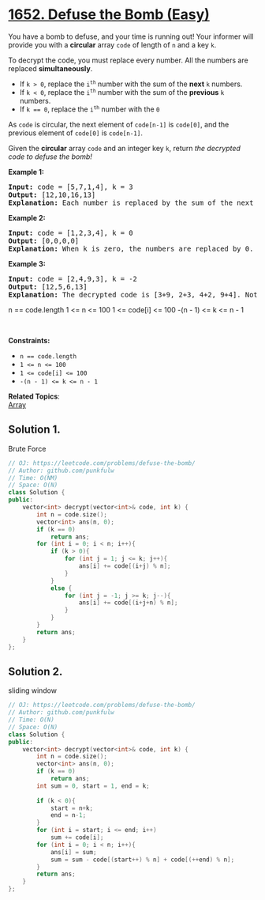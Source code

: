 # [1652. Defuse the Bomb (Easy)](https://leetcode.com/problems/defuse-the-bomb/)

<p>You have a bomb to defuse, and your time is running out! Your informer will provide you with a <b>circular</b> array <code>code</code> of length of <code>n</code> and a key <code>k</code>.</p>

<p>To decrypt the code, you must replace every number. All the numbers are replaced <b>simultaneously</b>.</p>

<ul>
  <li>If <code>k > 0</code>, replace the <code>i<sup>th</sup></code> number with the sum of the <b>next</b> <code>k</code> numbers.</li>
  <li>If <code>k < 0</code>, replace the <code>i<sup>th</sup></code> number with the sum of the <b>previous</b> <code>k</code> numbers.</li>
  <li>If <code>k == 0</code>, replace the <code>i<sup>th</sup></code> number with the <code>0</code></li>
</ul>

<p>As <code>code</code> is circular, the next element of <code>code[n-1]</code> is <code>code[0]</code>, and the previous element of <code>code[0]</code> is <code>code[n-1]</code>.</p>

<p>Given the <b>circular</b> array <code>code</code> and an integer key <code>k</code>, return <em>the decrypted code to defuse the bomb!</em></p>


<p><strong>Example 1:</strong></p>
<pre>
<strong>Input:</strong> code = [5,7,1,4], k = 3
<strong>Output:</strong> [12,10,16,13]
<strong>Explanation:</strong> Each number is replaced by the sum of the next 3 numbers. The decrypted code is [7+1+4, 1+4+5, 4+5+7, 5+7+1]. Notice that the numbers wrap around.
</pre>

<p><strong>Example 2:</strong></p>
<pre>
<strong>Input:</strong> code = [1,2,3,4], k = 0
<strong>Output:</strong> [0,0,0,0]
<strong>Explanation:</strong> When k is zero, the numbers are replaced by 0. 
</pre>

<p><strong>Example 3:</strong></p>
<pre>
<strong>Input:</strong> code = [2,4,9,3], k = -2
<strong>Output:</strong> [12,5,6,13]
<strong>Explanation:</strong> The decrypted code is [3+9, 2+3, 4+2, 9+4]. Notice that the numbers wrap around again. If k is negative, the sum is of the previous numbers.
</pre>

n == code.length
1 <= n <= 100
1 <= code[i] <= 100
-(n - 1) <= k <= n - 1

<p>&nbsp;</p>
<p><strong>Constraints:</strong></p>

<ul>
  <li><code>n == code.length</code></li>
  <li><code>1 &lt;= n &lt;= 100</code></li>
  <li><code>1 &lt;= code[i] &lt;= 100</code></li>
  <li><code>-(n - 1) &lt;= k &lt;= n - 1</code></li>
</ul>



**Related Topics**:  
[Array](https://leetcode.com/tag/array/)

## Solution 1.
Brute Force

```cpp
// OJ: https://leetcode.com/problems/defuse-the-bomb/
// Author: github.com/punkfulw
// Time: O(NM)
// Space: O(N)
class Solution {
public:
    vector<int> decrypt(vector<int>& code, int k) {
        int n = code.size();
        vector<int> ans(n, 0);
        if (k == 0)
            return ans;
        for (int i = 0; i < n; i++){
            if (k > 0){
                for (int j = 1; j <= k; j++){
                    ans[i] += code[(i+j) % n];
                }
            }
            else {
                for (int j = -1; j >= k; j--){
                    ans[i] += code[(i+j+n) % n];
                }
            }
        }
        return ans;
    }
};
```

## Solution 2.
sliding window

```cpp
// OJ: https://leetcode.com/problems/defuse-the-bomb/
// Author: github.com/punkfulw
// Time: O(N)
// Space: O(N)
class Solution {
public:
    vector<int> decrypt(vector<int>& code, int k) {
        int n = code.size();
        vector<int> ans(n, 0);
        if (k == 0)
            return ans;
        int sum = 0, start = 1, end = k;
        
        if (k < 0){
            start = n+k;
            end = n-1;
        }
        for (int i = start; i <= end; i++)
            sum += code[i];
        for (int i = 0; i < n; i++){
            ans[i] = sum;
            sum = sum - code[(start++) % n] + code[(++end) % n];
        }
        return ans;
    }
};
```
